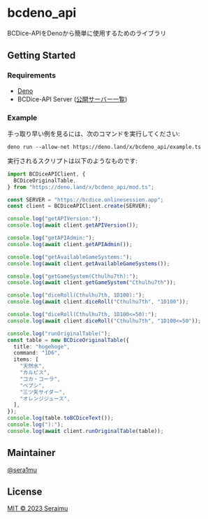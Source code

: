 # bcdeno_api

BCDice-APIをDenoから簡単に使用するためのライブラリ

## Getting Started

### Requirements

- [Deno](https://deno.land)
- BCDice-API Server ([公開サーバー一覧](https://api-status.bcdice.org/))

### Example

手っ取り早い例を見るには、次のコマンドを実行してください:

```
deno run --allow-net https://deno.land/x/bcdeno_api/example.ts
```

実行されるスクリプトは以下のようなものです:

```typescript
import BCDiceAPIClient, {
  BCDiceOriginalTable,
} from "https://deno.land/x/bcdeno_api/mod.ts";

const SERVER = "https://bcdice.onlinesession.app";
const client = BCDiceAPIClient.create(SERVER);

console.log("getAPIVersion:");
console.log(await client.getAPIVersion());

console.log("getAPIAdmin:");
console.log(await client.getAPIAdmin());

console.log("getAvailableGameSystems:");
console.log(await client.getAvailableGameSystems());

console.log("getGameSystem(Cthulhu7th):");
console.log(await client.getGameSystem("Cthulhu7th"));

console.log("diceRoll(Cthulhu7th, 1D100):");
console.log(await client.diceRoll("Cthulhu7th", "1D100"));

console.log("diceRoll(Cthulhu7th, 1D100<=50):");
console.log(await client.diceRoll("Cthulhu7th", "1D100<=50"));

console.log("runOriginalTable(");
const table = new BCDiceOriginalTable({
  title: "hogehoge",
  command: "1D6",
  items: [
    "天然水",
    "カルピス",
    "コカ・コーラ",
    "ペプシ",
    "三ツ矢サイダー",
    "オレンジジュース",
  ],
});
console.log(table.toBCDiceText());
console.log("):");
console.log(await client.runOriginalTable(table));
```

## Maintainer

[@sera1mu](https://github.com/sera1mu)

## License

[MIT © 2023 Seraimu](https://github.com/sera1mu/bcdeno_api/blob/main/LICENSE)

